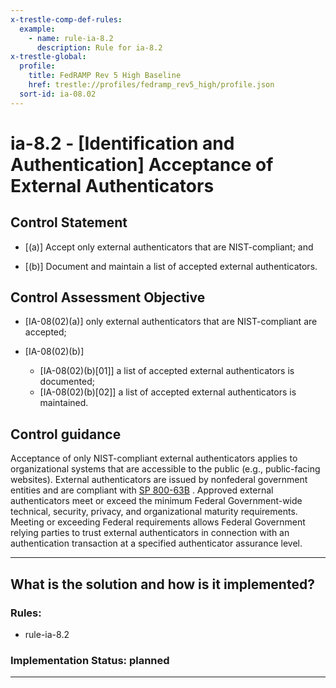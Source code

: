 ```yaml
---
x-trestle-comp-def-rules:
  example:
    - name: rule-ia-8.2
      description: Rule for ia-8.2
x-trestle-global:
  profile:
    title: FedRAMP Rev 5 High Baseline
    href: trestle://profiles/fedramp_rev5_high/profile.json
  sort-id: ia-08.02
---
```


# ia-8.2 - \[Identification and Authentication\] Acceptance of External Authenticators

## Control Statement

- \[(a)\] Accept only external authenticators that are NIST-compliant; and

- \[(b)\] Document and maintain a list of accepted external authenticators.

## Control Assessment Objective

- \[IA-08(02)(a)\] only external authenticators that are NIST-compliant are accepted;

- \[IA-08(02)(b)\]

  - \[IA-08(02)(b)[01]\] a list of accepted external authenticators is documented;
  - \[IA-08(02)(b)[02]\] a list of accepted external authenticators is maintained.

## Control guidance

Acceptance of only NIST-compliant external authenticators applies to organizational systems that are accessible to the public (e.g., public-facing websites). External authenticators are issued by nonfederal government entities and are compliant with [SP 800-63B](#e59c5a7c-8b1f-49ca-8de0-6ee0882180ce) . Approved external authenticators meet or exceed the minimum Federal Government-wide technical, security, privacy, and organizational maturity requirements. Meeting or exceeding Federal requirements allows Federal Government relying parties to trust external authenticators in connection with an authentication transaction at a specified authenticator assurance level.

______________________________________________________________________

## What is the solution and how is it implemented?

<!-- For implementation status enter one of: implemented, partial, planned, alternative, not-applicable -->

<!-- Note that the list of rules under ### Rules: is read-only and changes will not be captured after assembly to JSON -->

<!-- Add control implementation description here for control: ia-8.2 -->

### Rules:

  - rule-ia-8.2

### Implementation Status: planned

______________________________________________________________________
